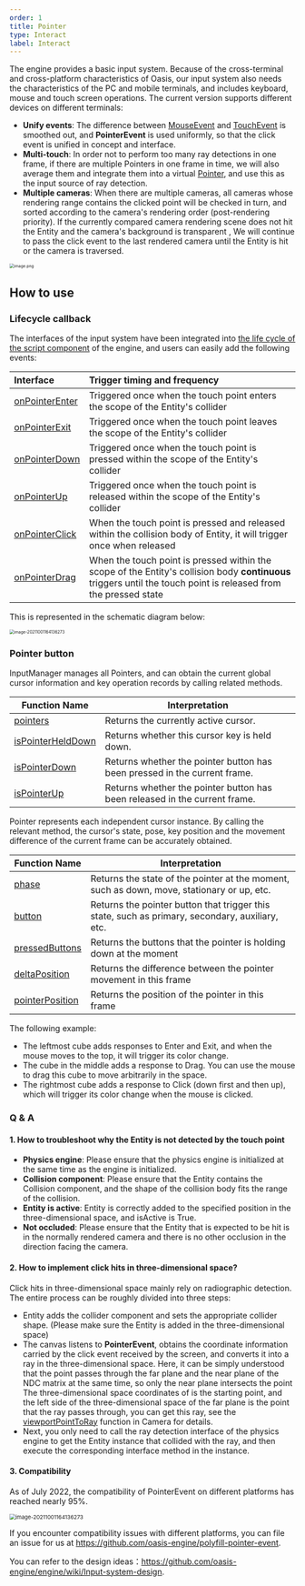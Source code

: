 ```yaml
---
order: 1
title: Pointer
type: Interact
label: Interact
---
```


The engine provides a basic input system. Because of the cross-terminal and cross-platform characteristics of Oasis, our input system also needs the characteristics of the PC and mobile terminals, and includes keyboard, mouse and touch screen operations. The current version supports different devices on different terminals:

- **Unify events**: The difference between [MouseEvent](https://developer.mozilla.org/en-US/docs/Web/API/MouseEvent) and [TouchEvent](https://developer.mozilla.org/en-US/docs/Web/API/TouchEvent) is smoothed out, and **PointerEvent** is used uniformly, so that the click event is unified in concept and interface.
- **Multi-touch**: In order not to perform too many ray detections in one frame, if there are multiple Pointers in one frame in time, we will also average them and integrate them into a virtual [Pointer](${api}core/Pointer), and use this as the input source of ray detection.
- **Multiple cameras**: When there are multiple cameras, all cameras whose rendering range contains the clicked point will be checked in turn, and sorted according to the camera's rendering order (post-rendering priority). If the currently compared camera rendering scene does not hit the Entity and the camera's background is transparent , We will continue to pass the click event to the last rendered camera until the Entity is hit or the camera is traversed.

<img src="https://gw.alipayobjects.com/mdn/rms_7c464e/afts/img/A*Y2DIRb1yJEEAAAAAAAAAAAAAARQnAQ" alt="image.png" style="zoom:50%;" />

## How to use

### Lifecycle callback

The interfaces of the input system have been integrated into [the life cycle of the script component](${docs}script#component-life-cycle-function) of the engine, and users can easily add the following events:

|Interface|Trigger timing and frequency|
|:--|:--|
|[onPointerEnter](${api}core/Script#onPointerEnter)|Triggered once when the touch point enters the scope of the Entity's collider|
|[onPointerExit](${api}core/Script#onPointerExit) |Triggered once when the touch point leaves the scope of the Entity's collider|
|[onPointerDown](${api}core/Script#onPointerDown) |Triggered once when the touch point is pressed within the scope of the Entity's collider|
|[onPointerUp](${api}core/Script#onPointerUp)   |Triggered once when the touch point is released within the scope of the Entity's collider|
|[onPointerClick](${api}core/Script#onPointerClick)|When the touch point is pressed and released within the collision body of Entity, it will trigger once when released|
|[onPointerDrag](${api}core/Script#onPointerDrag) |When the touch point is pressed within the scope of the Entity's collision body **continuous** triggers until the touch point is released from the pressed state|

This is represented in the schematic diagram below:

<img src="https://gw.alipayobjects.com/zos/OasisHub/33174f90-104d-44cf-8905-8af54e6c19a7/image-20211001164136273.png" alt="image-20211001164136273" style="zoom:50%;" />

### Pointer button

InputManager manages all Pointers, and can obtain the current global cursor information and key operation records by calling related methods.

| Function Name                                           | Interpretation                         |
| ------------------------------------------------------ | ---------------------------- |
| [pointers](${api}core/InputManager#pointers) | Returns the currently active cursor. |
| [isPointerHeldDown](${api}core/InputManager#isPointerHeldDown) | Returns whether this cursor key is held down. |
| [isPointerDown](${api}core/InputManager#isPointerDown)         | Returns whether the pointer button has been pressed in the current frame.   |
| [isPointerUp](${api}core/InputManager#isPointerUp)             | Returns whether the pointer button has been released in the current frame.    |

Pointer represents each independent cursor instance. By calling the relevant method, the cursor's state, pose, key position and the movement difference of the current frame can be accurately obtained.

| Function Name                                           | Interpretation                         |
| ------------------------------------------------------ | ---------------------------- |
| [phase](${api}core/Pointer#phase)         | Returns the state of the pointer at the moment, such as down, move, stationary or up, etc.  |
| [button](${api}core/Pointer#button)             | Returns the pointer button that trigger this state, such as primary, secondary, auxiliary, etc.   |
| [pressedButtons](${api}core/Pointer#pressedButtons) | Returns the buttons that the pointer is holding down at the moment |
| [deltaPosition](${api}core/Pointer#deltaPosition)         | Returns the difference between the pointer movement in this frame   |
| [pointerPosition](${api}core/Pointer#pointerPosition)             | Returns the position of the pointer in this frame   |

The following example:
- The leftmost cube adds responses to Enter and Exit, and when the mouse moves to the top, it will trigger its color change.
- The cube in the middle adds a response to Drag. You can use the mouse to drag this cube to move arbitrarily in the space.
- The rightmost cube adds a response to Click (down first and then up), which will trigger its color change when the mouse is clicked.

<playground src="input-pointer.ts"></playground>

### Q & A

#### 1. How to troubleshoot why the Entity is not detected by the touch point
- **Physics engine**: Please ensure that the physics engine is initialized at the same time as the engine is initialized.
- **Collision component**: Please ensure that the Entity contains the Collision component, and the shape of the collision body fits the range of the collision.
- **Entity is active**: Entity is correctly added to the specified position in the three-dimensional space, and isActive is True.
- **Not occluded**: Please ensure that the Entity that is expected to be hit is in the normally rendered camera and there is no other occlusion in the direction facing the camera.

#### 2. How to implement click hits in three-dimensional space?
Click hits in three-dimensional space mainly rely on radiographic detection. The entire process can be roughly divided into three steps:
- Entity adds the collider component and sets the appropriate collider shape. (Please make sure the Entity is added in the three-dimensional space)
- The canvas listens to **PointerEvent**, obtains the coordinate information carried by the click event received by the screen, and converts it into a ray in the three-dimensional space. Here, it can be simply understood that the point passes through the far plane and the near plane of the NDC matrix at the same time, so only the near plane intersects the point The three-dimensional space coordinates of is the starting point, and the left side of the three-dimensional space of the far plane is the point that the ray passes through, you can get this ray, see the [viewportPointToRay](${api}core/Camera#viewportPointToRay) function in Camera for details.
- Next, you only need to call the ray detection interface of the physics engine to get the Entity instance that collided with the ray, and then execute the corresponding interface method in the instance.

#### 3. Compatibility

As of July 2022, the compatibility of PointerEvent on different platforms has reached nearly 95%.

<img src="https://gw.alipayobjects.com/mdn/rms_7c464e/afts/img/A*9_pmR6kKancAAAAAAAAAAAAAARQnAQ" alt="image-20211001164136273" style="zoom:67%;" />

If you encounter compatibility issues with different platforms, you can file an issue for us at https://github.com/oasis-engine/polyfill-pointer-event.

You can refer to the design ideas：https://github.com/oasis-engine/engine/wiki/Input-system-design.
